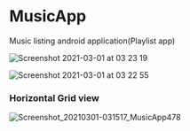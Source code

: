 # MusicApp
Music listing android application(Playlist app)

![Screenshot 2021-03-01 at 03 23 19](https://user-images.githubusercontent.com/35519401/109477383-936e3880-7a3d-11eb-925f-33097fb3d7c5.png)


![Screenshot 2021-03-01 at 03 22 55](https://user-images.githubusercontent.com/35519401/109477386-9406cf00-7a3d-11eb-82d5-6921062302d7.png)


### Horizontal Grid view
![Screenshot_20210301-031517_MusicApp478](https://user-images.githubusercontent.com/35519401/109477463-abde5300-7a3d-11eb-90a8-0699a399cc06.jpg)
